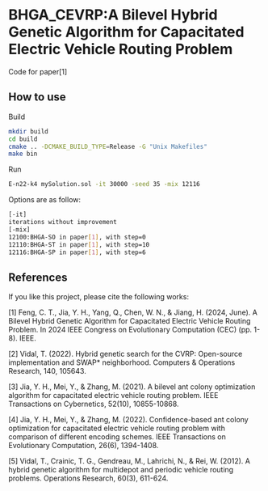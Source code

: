 # BHGA_CEVRP:A Bilevel Hybrid Genetic Algorithm for Capacitated Electric Vehicle Routing Problem
Code for paper[1]

## How to use
Build

```bash
mkdir build
cd build
cmake .. -DCMAKE_BUILD_TYPE=Release -G "Unix Makefiles"
make bin
```
Run

```bash
E-n22-k4 mySolution.sol -it 30000 -seed 35 -mix 12116
```

Options are as follow:

```bash
[-it]
iterations without improvement
[-mix]
12100:BHGA-SO in paper[1], with step=0
12110:BHGA-ST in paper[1], with step=10
12116:BHGA-SP in paper[1], with step=6
```

## References
If you like this project, please cite the following works:

[1] Feng, C. T., Jia, Y. H., Yang, Q., Chen, W. N., & Jiang, H. (2024, June). A Bilevel Hybrid Genetic Algorithm for Capacitated Electric Vehicle Routing Problem. In 2024 IEEE Congress on Evolutionary Computation (CEC) (pp. 1-8). IEEE.

[2] Vidal, T. (2022). Hybrid genetic search for the CVRP: Open-source implementation and SWAP* neighborhood. Computers & Operations Research, 140, 105643.

[3] Jia, Y. H., Mei, Y., & Zhang, M. (2021). A bilevel ant colony optimization algorithm for capacitated electric vehicle routing problem. IEEE Transactions on Cybernetics, 52(10), 10855-10868.

[4] Jia, Y. H., Mei, Y., & Zhang, M. (2022). Confidence-based ant colony optimization for capacitated electric vehicle routing problem with comparison of different encoding schemes. IEEE Transactions on Evolutionary Computation, 26(6), 1394-1408.

[5] Vidal, T., Crainic, T. G., Gendreau, M., Lahrichi, N., & Rei, W. (2012). A hybrid genetic algorithm for multidepot and periodic vehicle routing problems. Operations Research, 60(3), 611-624.
